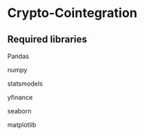 # Crypto-Cointegration

## Required libraries
Pandas

numpy

statsmodels

yfinance

seaborn

matplotlib
